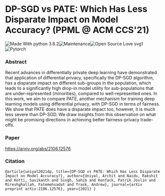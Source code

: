 # DP-SGD vs PATE: Which Has Less Disparate Impact on Model Accuracy? (PPML @ ACM CCS'21)
![Made With python 3.8.2](https://img.shields.io/badge/Made%20with-Python%203.8.2-brightgreen)![Maintenance](https://img.shields.io/badge/Maintained%3F-yes-green.svg)![Open Source Love svg1](https://badges.frapsoft.com/os/v1/open-source.svg?v=103)![Pytorch](https://img.shields.io/badge/Made%20with-Pytorch-green.svg)

### Abstract
Recent advances in differentially private deep learning have demonstrated that application of differential privacy, specifically the DP-SGD algorithm, has a disparate impact on different sub-groups in the population, which leads to a significantly high drop-in model utility for sub-populations that are under-represented (minorities), compared to well-represented ones. In this work, we aim to compare PATE, another mechanism for training deep learning models using differential privacy, with DP-SGD in terms of fairness. We show that PATE does have a disparate impact too, however, it is much less severe than DP-SGD. We draw insights from this observation on what might be promising directions in achieving better fairness-privacy trade-offs.

### Paper
https://arxiv.org/abs/2106.12576

### Citation
`@article{uniyal2021dp,
  title={DP-SGD vs PATE: Which Has Less Disparate Impact on Model Accuracy?},
  author={Uniyal, Archit and Naidu, Rakshit and Kotti, Sasikanth and Singh, Sahib and Kenfack, Patrik Joslin and Mireshghallah, Fatemehsadat and Trask, Andrew},
  journal={arXiv preprint arXiv:2106.12576},
  year={2021}
}`
